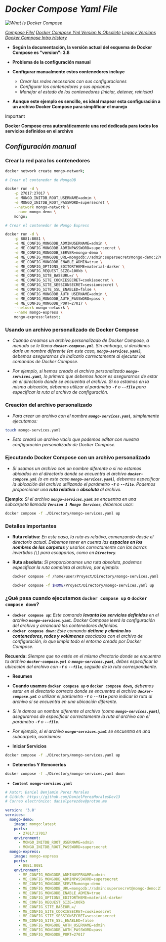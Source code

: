 <!-- Autor: Daniel Benjamin Perez Morales -->
<!-- GitHub: https://github.com/DanielPerezMoralesDev13 -->
<!-- Correo electrónico: danielperezdev@proton.me -->

# ***Docker Compose Yaml File***

*![What Is Docker Compose](https://stackoverflow.com/questions/44450265/what-is-a-docker-compose-yml-file "https://stackoverflow.com/questions/44450265/what-is-a-docker-compose-yml-file")*

*[Compose File/](https://docs.docker.com/reference/compose-file/ "https://docs.docker.com/reference/compose-file/")*
*[Docker Compose Yml Version Is Obsolete](https://forums.docker.com/t/docker-compose-yml-version-is-obsolete/141313 "https://forums.docker.com/t/docker-compose-yml-version-is-obsolete/141313")*
*[Legacy Versions](https://docs.docker.com/reference/compose-file/legacy-versions/ "https://docs.docker.com/reference/compose-file/legacy-versions/")*
*[Docker Compose Intro History](https://docs.docker.com/compose/intro/history/ "https://docs.docker.com/compose/intro/history/")*

- **Según la documentación, la versión actual del esquema de Docker Compose es "version": 3.8**

- **Problema de la configuración manual**

- **Configurar manualmente estos contenedores incluye**
  - *Crear las redes necesarias con sus configuraciones*
  - *Configurar los contenedores y sus opciones*
  - *Manejar el estado de los contenedores (iniciar, detener, reiniciar)*

- **Aunque este ejemplo es sencillo, es ideal mapear esta configuración a un archivo Docker Compose para simplificar el manejo**

> [!IMPORTANT]
> **Docker Compose crea automáticamente una red dedicada para todos los servicios definidos en el archivo**

## ***Configuración manual***

### **Crear la red para los contenedores**

```bash
docker network create mongo-network;

# Crear el contenedor de MongoDB

docker run -d \
    -p 27017:27017 \
    -e MONGO_INITDB_ROOT_USERNAME=admin \
    -e MONGO_INITDB_ROOT_PASSWORD=supersecret \
    --network mongo-network \
    --name mongo-demo \
    mongo;

# Crear el contenedor de Mongo Express

docker run -d \
    -p 8081:8081 \
    -e ME_CONFIG_MONGODB_ADMINUSERNAME=admin \
    -e ME_CONFIG_MONGODB_ADMINPASSWORD=supersecret \
    -e ME_CONFIG_MONGODB_SERVER=mongo-demo \
    -e ME_CONFIG_MONGODB_URL=mongodb://admin:supersecret@mongo-demo:27017/ \
    -e ME_CONFIG_MONGODB_ENABLE_ADMIN=true \
    -e ME_CONFIG_OPTIONS_EDITORTHEME=material-darker \
    -e ME_CONFIG_REQUEST_SIZE=100kb \
    -e ME_CONFIG_SITE_BASEURL=/ \
    -e ME_CONFIG_SITE_COOKIESECRET=cookiesecret \
    -e ME_CONFIG_SITE_SESSIONSECRET=sessionsecret \
    -e ME_CONFIG_SITE_SSL_ENABLED=false \
    -e ME_CONFIG_MONGODB_AUTH_USERNAME=admin \
    -e ME_CONFIG_MONGODB_AUTH_PASSWORD=pass \
    -e ME_CONFIG_MONGODB_PORT=27017 \
    --network mongo-network \
    --name mongo-express \
    mongo-express:latest;
```

### **Usando un archivo personalizado de Docker Compose**

- *Cuando creamos un archivo personalizado de Docker Compose, a menudo se le llama **`docker-compose.yml`**. Sin embargo, si decidimos darle un nombre diferente (en este caso, **`mongo-services.yaml`**), debemos asegurarnos de indicarlo correctamente al ejecutar los comandos de Docker Compose.*

- *Por ejemplo, si hemos creado el archivo personalizado **`mongo-services.yaml`**, lo primero que debemos hacer es asegurarnos de estar en el directorio donde se encuentra el archivo. Si no estamos en la misma ubicación, debemos utilizar el parámetro **`-f`** o **`--file`** para especificar la ruta al archivo de configuración.*

### **Creación del archivo personalizado**

- *Para crear un archivo con el nombre **`mongo-services.yaml`**, simplemente ejecutamos:*

```bash
touch mongo-services.yaml
```

- *Esto creará un archivo vacío que podemos editar con nuestra configuración personalizada de Docker Compose.*

### **Ejecutando Docker Compose con un archivo personalizado**

- *Si usamos un archivo con un nombre diferente o si no estamos ubicados en el directorio donde se encuentra el archivo **`docker-compose.yml`** (o en este caso **`mongo-services.yaml`**), debemos especificar la ubicación del archivo utilizando el parámetro **`-f`** o **`--file`**. Podemos proporcionar una **ruta relativa** o **absoluta** al archivo.*

**Ejemplo:** *Si el archivo **`mongo-services.yaml`** se encuentra en una subcarpeta llamada **`Version 1 Mongo Services`**, debemos usar:*

```bash
docker compose -f ./Directory/mongo-services.yaml up
```

### **Detalles importantes**

- **Ruta relativa:** *En este caso, la ruta es relativa, comenzando desde el directorio actual. Debemos tener en cuenta las **espacios en los nombres de las carpetas** y usarlos correctamente con las barras invertidas (`\`) para escaparlos, como en **`Directory`**.*
- **Ruta absoluta:** *Si proporcionamos una ruta absoluta, podemos especificar la ruta completa al archivo, por ejemplo:*

  ```bash
  docker compose -f /home/user/Proyect/Directory/mongo-services.yaml up
  ```

  ```bash
  docker compose -f $HOME/Proyect/Directory/mongo-services.yaml up
  ```

### **¿Qué pasa cuando ejecutamos `docker compose up` o `docker compose down`?**

- **`docker compose up`:** *Este comando **levanta los servicios definidos** en el archivo **`mongo-services.yaml`**. Docker Compose leerá la configuración del archivo y arrancará los contenedores definidos.*
- **`docker compose down`:** *Este comando **detiene y elimina los contenedores, redes y volúmenes** asociados con el archivo de configuración, lo que limpia todo el entorno creado por Docker Compose.*

**Recuerda:** *Siempre que no estés en el mismo directorio donde se encuentra tu archivo **`docker-compose.yml`** o **`mongo-services.yaml`**, debes especificar la ubicación del archivo con **`-f`** o **`--file`**, seguido de la ruta correspondiente.*

- **Resumen**

- **Cuando usamos `docker compose up` o `docker compose down`,** *debemos estar en el directorio correcto donde se encuentra el archivo **`docker-compose.yml`** o utilizar el parámetro **`-f`** o **`--file`** para indicar la ruta al archivo si se encuentra en una ubicación diferente.*
- *Si le damos un nombre diferente al archivo (como **`mongo-services.yaml`**), asegurarnos de especificar correctamente la ruta al archivo con el parámetro **`-f`** o **`--file`**.*
  
- *Por ejemplo, si el archivo **`mongo-services.yaml`** se encuentra en una subcarpeta, usaríamos:*

- **Iniciar Servicios**

```bash
docker compose -f ./Directory/mongo-services.yaml up
```

- **Detenerlos Y Removerlos**

```bash
docker compose -f ./Directory/mongo-services.yaml down
```

- **`Content mongo-services.yaml`**

```yaml
# Autor: Daniel Benjamin Perez Morales
# GitHub: https://github.com/DanielPerezMoralesDev13
# Correo electrónico: danielperezdev@proton.me

version: '3.8'
services:
  mongo-demo:
    image: mongo:latest
    ports:
      - 27017:27017
    environment:
      - MONGO_INITDB_ROOT_USERNAME=admin
      - MONGO_INITDB_ROOT_PASSWORD=supersecret
  mongo-express:
    image: mongo-express
    ports:
      - 8081:8081
    environment:
      - ME_CONFIG_MONGODB_ADMINUSERNAME=admin
      - ME_CONFIG_MONGODB_ADMINPASSWORD=supersecret
      - ME_CONFIG_MONGODB_SERVER=mongo-demo
      - ME_CONFIG_MONGODB_URL=mongodb://admin:supersecret@mongo-demo:27017/
      - ME_CONFIG_MONGODB_ENABLE_ADMIN=true
      - ME_CONFIG_OPTIONS_EDITORTHEME=material-darker
      - ME_CONFIG_REQUEST_SIZE=100kb
      - ME_CONFIG_SITE_BASEURL=/
      - ME_CONFIG_SITE_COOKIESECRET=cookiesecret
      - ME_CONFIG_SITE_SESSIONSECRET=sessionsecret
      - ME_CONFIG_SITE_SSL_ENABLED=false
      - ME_CONFIG_MONGODB_AUTH_USERNAME=admin
      - ME_CONFIG_MONGODB_AUTH_PASSWORD=pass
      - ME_CONFIG_MONGODB_PORT=27017
```
